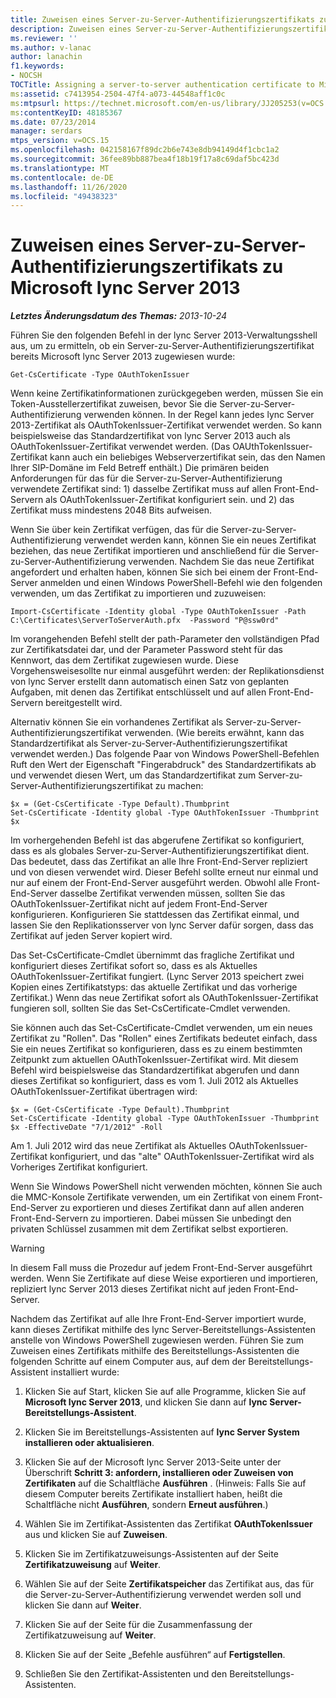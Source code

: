 ```yaml
---
title: Zuweisen eines Server-zu-Server-Authentifizierungszertifikats zu lync Server 2013
description: Zuweisen eines Server-zu-Server-Authentifizierungszertifikats zu lync Server 2013
ms.reviewer: ''
ms.author: v-lanac
author: lanachin
f1.keywords:
- NOCSH
TOCTitle: Assigning a server-to-server authentication certificate to Microsoft Lync Server 2013
ms:assetid: c7413954-2504-47f4-a073-44548aff1c0c
ms:mtpsurl: https://technet.microsoft.com/en-us/library/JJ205253(v=OCS.15)
ms:contentKeyID: 48185367
ms.date: 07/23/2014
manager: serdars
mtps_version: v=OCS.15
ms.openlocfilehash: 042158167f89dc2b6e743e8db94149d4f1cbc1a2
ms.sourcegitcommit: 36fee89bb887bea4f18b19f17a8c69daf5bc423d
ms.translationtype: MT
ms.contentlocale: de-DE
ms.lasthandoff: 11/26/2020
ms.locfileid: "49438323"
---
```

# <a name="assigning-a-server-to-server-authentication-certificate-to-microsoft-lync-server-2013"></a>Zuweisen eines Server-zu-Server-Authentifizierungszertifikats zu Microsoft lync Server 2013

<div data-xmlns="http://www.w3.org/1999/xhtml">

<div class="topic" data-xmlns="http://www.w3.org/1999/xhtml" data-msxsl="urn:schemas-microsoft-com:xslt" data-cs="https://msdn.microsoft.com/">

<div data-asp="https://msdn2.microsoft.com/asp">



</div>

<div id="mainSection">

<div id="mainBody">

<span> </span>

_**Letztes Änderungsdatum des Themas:** 2013-10-24_

Führen Sie den folgenden Befehl in der lync Server 2013-Verwaltungsshell aus, um zu ermitteln, ob ein Server-zu-Server-Authentifizierungszertifikat bereits Microsoft lync Server 2013 zugewiesen wurde:

    Get-CsCertificate -Type OAuthTokenIssuer

Wenn keine Zertifikatinformationen zurückgegeben werden, müssen Sie ein Token-Ausstellerzertifikat zuweisen, bevor Sie die Server-zu-Server-Authentifizierung verwenden können. In der Regel kann jedes lync Server 2013-Zertifikat als OAuthTokenIssuer-Zertifikat verwendet werden. So kann beispielsweise das Standardzertifikat von lync Server 2013 auch als OAuthTokenIssuer-Zertifikat verwendet werden. (Das OAUthTokenIssuer-Zertifikat kann auch ein beliebiges Webserverzertifikat sein, das den Namen Ihrer SIP-Domäne im Feld Betreff enthält.) Die primären beiden Anforderungen für das für die Server-zu-Server-Authentifizierung verwendete Zertifikat sind: 1) dasselbe Zertifikat muss auf allen Front-End-Servern als OAuthTokenIssuer-Zertifikat konfiguriert sein. und 2) das Zertifikat muss mindestens 2048 Bits aufweisen.

Wenn Sie über kein Zertifikat verfügen, das für die Server-zu-Server-Authentifizierung verwendet werden kann, können Sie ein neues Zertifikat beziehen, das neue Zertifikat importieren und anschließend für die Server-zu-Server-Authentifizierung verwenden. Nachdem Sie das neue Zertifikat angefordert und erhalten haben, können Sie sich bei einem der Front-End-Server anmelden und einen Windows PowerShell-Befehl wie den folgenden verwenden, um das Zertifikat zu importieren und zuzuweisen:

    Import-CsCertificate -Identity global -Type OAuthTokenIssuer -Path C:\Certificates\ServerToServerAuth.pfx  -Password "P@ssw0rd"

Im vorangehenden Befehl stellt der path-Parameter den vollständigen Pfad zur Zertifikatsdatei dar, und der Parameter Password steht für das Kennwort, das dem Zertifikat zugewiesen wurde. Diese Vorgehensweisesollte nur einmal ausgeführt werden: der Replikationsdienst von lync Server erstellt dann automatisch einen Satz von geplanten Aufgaben, mit denen das Zertifikat entschlüsselt und auf allen Front-End-Servern bereitgestellt wird.

Alternativ können Sie ein vorhandenes Zertifikat als Server-zu-Server-Authentifizierungszertifikat verwenden. (Wie bereits erwähnt, kann das Standardzertifikat als Server-zu-Server-Authentifizierungszertifikat verwendet werden.) Das folgende Paar von Windows PowerShell-Befehlen Ruft den Wert der Eigenschaft "Fingerabdruck" des Standardzertifikats ab und verwendet diesen Wert, um das Standardzertifikat zum Server-zu-Server-Authentifizierungszertifikat zu machen:

    $x = (Get-CsCertificate -Type Default).Thumbprint
    Set-CsCertificate -Identity global -Type OAuthTokenIssuer -Thumbprint $x

Im vorhergehenden Befehl ist das abgerufene Zertifikat so konfiguriert, dass es als globales Server-zu-Server-Authentifizierungszertifikat dient. Das bedeutet, dass das Zertifikat an alle Ihre Front-End-Server repliziert und von diesen verwendet wird. Dieser Befehl sollte erneut nur einmal und nur auf einem der Front-End-Server ausgeführt werden. Obwohl alle Front-End-Server dasselbe Zertifikat verwenden müssen, sollten Sie das OAuthTokenIssuer-Zertifikat nicht auf jedem Front-End-Server konfigurieren. Konfigurieren Sie stattdessen das Zertifikat einmal, und lassen Sie den Replikationsserver von lync Server dafür sorgen, dass das Zertifikat auf jeden Server kopiert wird.

Das Set-CsCertificate-Cmdlet übernimmt das fragliche Zertifikat und konfiguriert dieses Zertifikat sofort so, dass es als Aktuelles OAuthTokenIssuer-Zertifikat fungiert. (Lync Server 2013 speichert zwei Kopien eines Zertifikatstyps: das aktuelle Zertifikat und das vorherige Zertifikat.) Wenn das neue Zertifikat sofort als OAuthTokenIssuer-Zertifikat fungieren soll, sollten Sie das Set-CsCertificate-Cmdlet verwenden.

Sie können auch das Set-CsCertificate-Cmdlet verwenden, um ein neues Zertifikat zu "Rollen". Das "Rollen" eines Zertifikats bedeutet einfach, dass Sie ein neues Zertifikat so konfigurieren, dass es zu einem bestimmten Zeitpunkt zum aktuellen OAuthTokenIssuer-Zertifikat wird. Mit diesem Befehl wird beispielsweise das Standardzertifikat abgerufen und dann dieses Zertifikat so konfiguriert, dass es vom 1. Juli 2012 als Aktuelles OAuthTokenIssuer-Zertifikat übertragen wird:

    $x = (Get-CsCertificate -Type Default).Thumbprint
    Set-CsCertificate -Identity global -Type OAuthTokenIssuer -Thumbprint $x -EffectiveDate "7/1/2012" -Roll

Am 1. Juli 2012 wird das neue Zertifikat als Aktuelles OAuthTokenIssuer-Zertifikat konfiguriert, und das "alte" OAuthTokenIssuer-Zertifikat wird als Vorheriges Zertifikat konfiguriert.

Wenn Sie Windows PowerShell nicht verwenden möchten, können Sie auch die MMC-Konsole Zertifikate verwenden, um ein Zertifikat von einem Front-End-Server zu exportieren und dieses Zertifikat dann auf allen anderen Front-End-Servern zu importieren. Dabei müssen Sie unbedingt den privaten Schlüssel zusammen mit dem Zertifikat selbst exportieren.

<div>


> [!WARNING]
> In diesem Fall muss die Prozedur auf jedem Front-End-Server ausgeführt werden. Wenn Sie Zertifikate auf diese Weise exportieren und importieren, repliziert lync Server 2013 dieses Zertifikat nicht auf jeden Front-End-Server.



</div>

Nachdem das Zertifikat auf alle Ihre Front-End-Server importiert wurde, kann dieses Zertifikat mithilfe des lync Server-Bereitstellungs-Assistenten anstelle von Windows PowerShell zugewiesen werden. Führen Sie zum Zuweisen eines Zertifikats mithilfe des Bereitstellungs-Assistenten die folgenden Schritte auf einem Computer aus, auf dem der Bereitstellungs-Assistent installiert wurde:

1.  Klicken Sie auf Start, klicken Sie auf alle Programme, klicken Sie auf **Microsoft lync Server 2013**, und klicken Sie dann auf **lync Server-Bereitstellungs-Assistent**.

2.  Klicken Sie im Bereitstellungs-Assistenten auf **lync Server System installieren oder aktualisieren**.

3.  Klicken Sie auf der Microsoft lync Server 2013-Seite unter der Überschrift **Schritt 3: anfordern, installieren oder Zuweisen von Zertifikaten** auf die Schaltfläche **Ausführen** . (Hinweis: Falls Sie auf diesem Computer bereits Zertifikate installiert haben, heißt die Schaltfläche nicht **Ausführen**, sondern **Erneut ausführen**.)

4.  Wählen Sie im Zertifikat-Assistenten das Zertifikat **OAuthTokenIssuer** aus und klicken Sie auf **Zuweisen**.

5.  Klicken Sie im Zertifikatzuweisungs-Assistenten auf der Seite **Zertifikatzuweisung** auf **Weiter**.

6.  Wählen Sie auf der Seite **Zertifikatspeicher** das Zertifikat aus, das für die Server-zu-Server-Authentifizierung verwendet werden soll und klicken Sie dann auf **Weiter**.

7.  Klicken Sie auf der Seite für die Zusammenfassung der Zertifikatzuweisung auf **Weiter**.

8.  Klicken Sie auf der Seite „Befehle ausführen“ auf **Fertigstellen**.

9.  Schließen Sie den Zertifikat-Assistenten und den Bereitstellungs-Assistenten.

</div>

<span> </span>

</div>

</div>

</div>


